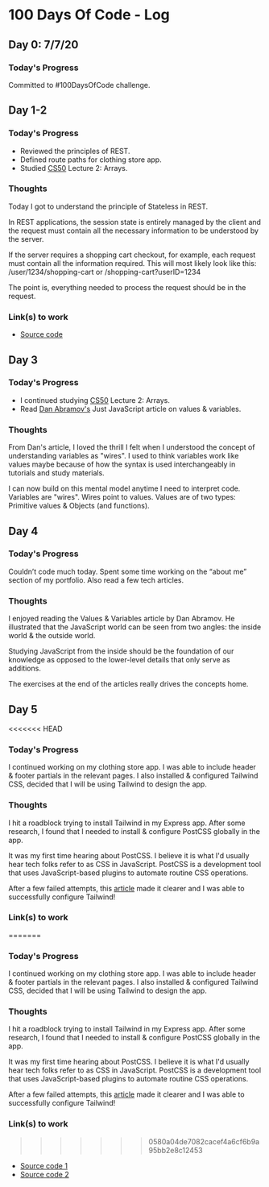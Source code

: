 # 100 Days Of Code - Log

## Day 0: 7/7/20

### Today's Progress

Committed to #100DaysOfCode challenge.

## Day 1-2

### Today's Progress

- Reviewed the principles of REST.
- Defined route paths for clothing store app.
- Studied [CS50](https://online-learning.harvard.edu/course/cs50-introduction-computer-science) Lecture 2: Arrays.

### Thoughts

Today I got to understand the principle of Stateless in REST.

In REST applications, the session state is entirely managed by the client and the request must contain all the necessary information to be understood by the server.

If the server requires a shopping cart checkout, for example, each request must contain all the information required. This will most likely look like this: /user/1234/shopping-cart or /shopping-cart?userID=1234

The point is, everything needed to process the request should be in the request.

### Link(s) to work

- [Source code](https://github.com/ntochi/doremas-place/commit/d684d6f5624b440b1b87be8c7af5e75424c79b13)

## Day 3

### Today's Progress 

- I continued studying [CS50](https://online-learning.harvard.edu/course/cs50-introduction-computer-science) Lecture 2: Arrays.
- Read [Dan Abramov's](https://twitter.com/dan_abramov) Just JavaScript article on values & variables.

### Thoughts

From Dan's article, I loved the thrill I felt when I understood the concept of understanding variables as "wires". I used to think variables work like values maybe because of how the syntax is used interchangeably in tutorials and study materials.

I can now build on this mental model anytime I need to interpret code. Variables are "wires". Wires point to values. Values are of two types: Primitive values & Objects (and functions).

## Day 4

### Today's Progress

Couldn’t code much today. Spent some time working on the “about me” section of my portfolio. Also read a few tech articles.

### Thoughts

I enjoyed reading the Values & Variables article by Dan Abramov. He illustrated that the JavaScript world can be seen from two angles: the inside world & the outside world.

Studying JavaScript from the inside should be the foundation of our knowledge as opposed to the lower-level details that only serve as additions.

The exercises at the end of the articles really drives the concepts home.

## Day 5
<<<<<<< HEAD

### Today's Progress 

I continued working on my clothing store app. I was able to include header & footer partials in the relevant pages. I also installed & configured Tailwind CSS, decided that I will be using Tailwind to design the app.

### Thoughts

I hit a roadblock trying to install Tailwind in my Express app. After some research, I found that I needed to install & configure PostCSS globally in the app.

It was my first time hearing about PostCSS. I believe it is what I'd usually hear tech folks refer to as CSS in JavaScript. PostCSS is a development tool that uses JavaScript-based plugins to automate routine CSS operations.

After a few failed attempts, this [article](https://flaviocopes.com/tailwind-setup/) made it clearer and I was able to successfully configure Tailwind!

### Link(s) to work

=======

### Today's Progress 

I continued working on my clothing store app. I was able to include header & footer partials in the relevant pages. I also installed & configured Tailwind CSS, decided that I will be using Tailwind to design the app.

### Thoughts

I hit a roadblock trying to install Tailwind in my Express app. After some research, I found that I needed to install & configure PostCSS globally in the app.

It was my first time hearing about PostCSS. I believe it is what I'd usually hear tech folks refer to as CSS in JavaScript. PostCSS is a development tool that uses JavaScript-based plugins to automate routine CSS operations.

After a few failed attempts, this [article](https://flaviocopes.com/tailwind-setup/) made it clearer and I was able to successfully configure Tailwind!

### Link(s) to work

>>>>>>> 0580a04de7082cacef4a6cf6b9a95bb2e8c12453
- [Source code 1](https://github.com/ntochi/doremas-place/commit/b7c744515265e5c9bee033f781dd49024df2f7ab)
- [Source code 2](https://github.com/ntochi/doremas-place/commit/1b5b8403a6b79bee910b5a6aed7d7063a77f8fcc)
